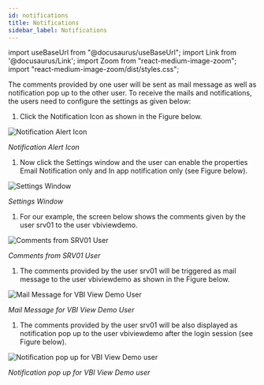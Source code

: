 ```yaml
---
id: notifications
title: Notifications
sidebar_label: Notifications
---
```

import useBaseUrl from "@docusaurus/useBaseUrl"; 
import Link from '@docusaurus/Link'; 
import Zoom from "react-medium-image-zoom"; 
import "react-medium-image-zoom/dist/styles.css";

The comments provided by one user will be sent as mail message as well as notification pop up to the other user. To receive the mails and notifications, the users need to configure the settings as given below:

1. Click the Notification Icon as shown in the Figure below.

  <div style={{textAlign: 'center'}}>
    <Zoom>
      <img alt="Notification Alert Icon" src={useBaseUrl('doc-images/user-guide/nt1.png')}/>
    </Zoom>
  </div>

*Notification Alert Icon*

1. Now click the Settings window and the user can enable the properties Email Notification only and In app notification only (see Figure below).

  <div style={{textAlign: 'center'}}>
    <Zoom>
      <img alt="Settings Window" src={useBaseUrl('doc-images/user-guide/nt2.png')}/>
    </Zoom>
  </div>

*Settings Window*

1. For our example, the screen below shows the comments given by the user srv01 to the user vbiviewdemo.

  <div style={{textAlign: 'center'}}>
    <Zoom>
      <img alt="Comments from SRV01 User" src={useBaseUrl('doc-images/user-guide/nt3.png')}/>
    </Zoom>
  </div>

*Comments from SRV01 User*

1. The comments provided by the user srv01 will be triggered as mail message to the user vbiviewdemo as shown in the Figure below.

  <div style={{textAlign: 'center'}}>
    <Zoom>
      <img alt="Mail Message for VBI View Demo User" src={useBaseUrl('doc-images/user-guide/nt4.png')}/>
    </Zoom>
  </div>

*Mail Message for VBI View Demo User*

1.  The comments provided by the user srv01 will be also displayed as notification pop up to the user vbiviewdemo after the login session (see Figure below).

  <div style={{textAlign: 'center'}}>
    <Zoom>
      <img alt="Notification pop up for VBI View Demo user" src={useBaseUrl('doc-images/user-guide/nt5.png')}/>
    </Zoom>
  </div>

*Notification pop up for VBI View Demo user*

